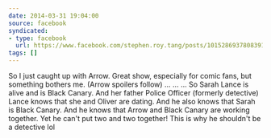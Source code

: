 ```yaml
---
date: 2014-03-31 19:04:00
source: facebook
syndicated:
- type: facebook
  url: https://www.facebook.com/stephen.roy.tang/posts/10152869378083912
tags: []
---
```


So I just caught up with Arrow. Great show, especially for comic fans, but something bothers me. (Arrow spoilers follow)  ...  ...  ...  So Sarah Lance is alive and is Black Canary. And her father Police Officer (formerly detective) Lance knows that she and Oliver are dating. And he also knows that Sarah is Black Canary. And he knows that Arrow and Black Canary are working together. Yet he can't put two and two together! This is why he shouldn't be a detective lol